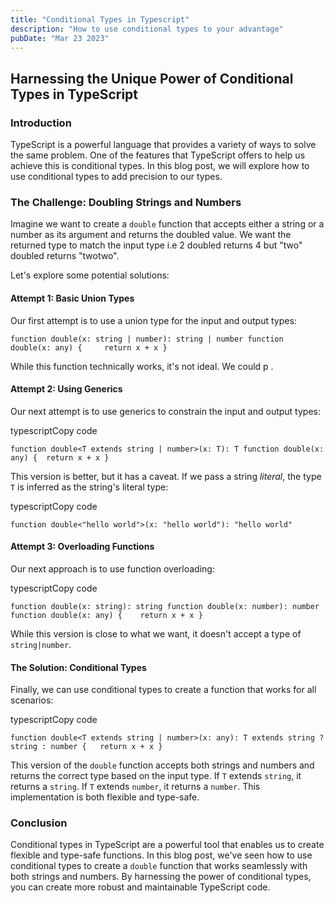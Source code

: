 ```yaml
---
title: "Conditional Types in Typescript"
description: "How to use conditional types to your advantage"
pubDate: "Mar 23 2023"
---
```


## Harnessing the Unique Power of Conditional Types in TypeScript

### Introduction

TypeScript is a powerful language that provides a variety of ways to solve the same problem. One of the features that TypeScript offers to help us achieve this is conditional types. In this blog post, we will explore how to use conditional types to add precision to our types.

### The Challenge: Doubling Strings and Numbers

Imagine we want to create a `double` function that accepts either a string or a number as its argument and returns the doubled value. We want the returned type to match the input type i.e 2 doubled returns 4 but "two" doubled returns "twotwo".

Let's explore some potential solutions:

#### Attempt 1: Basic Union Types

Our first attempt is to use a union type for the input and output types:

`function double(x: string | number): string | number function double(x: any) { 	return x + x }`

While this function technically works, it's not ideal. We could p .

#### Attempt 2: Using Generics

Our next attempt is to use generics to constrain the input and output types:

typescriptCopy code

`function double<T extends string | number>(x: T): T function double(x: any) { 	return x + x }`

This version is better, but it has a caveat. If we pass a string _literal_, the type `T` is inferred as the string's literal type:

typescriptCopy code

`function double<"hello world">(x: "hello world"): "hello world"`

#### Attempt 3: Overloading Functions

Our next approach is to use function overloading:

typescriptCopy code

`function double(x: string): string function double(x: number): number function double(x: any) { 	return x + x }`

While this version is close to what we want, it doesn't accept a type of `string|number`.

#### The Solution: Conditional Types

Finally, we can use conditional types to create a function that works for all scenarios:

typescriptCopy code

`function double<T extends string | number>(x: any): T extends string ? string : number {   return x + x }`

This version of the `double` function accepts both strings and numbers and returns the correct type based on the input type. If `T` extends `string`, it returns a `string`. If `T` extends `number`, it returns a `number`. This implementation is both flexible and type-safe.

### Conclusion

Conditional types in TypeScript are a powerful tool that enables us to create flexible and type-safe functions. In this blog post, we've seen how to use conditional types to create a `double` function that works seamlessly with both strings and numbers. By harnessing the power of conditional types, you can create more robust and maintainable TypeScript code.